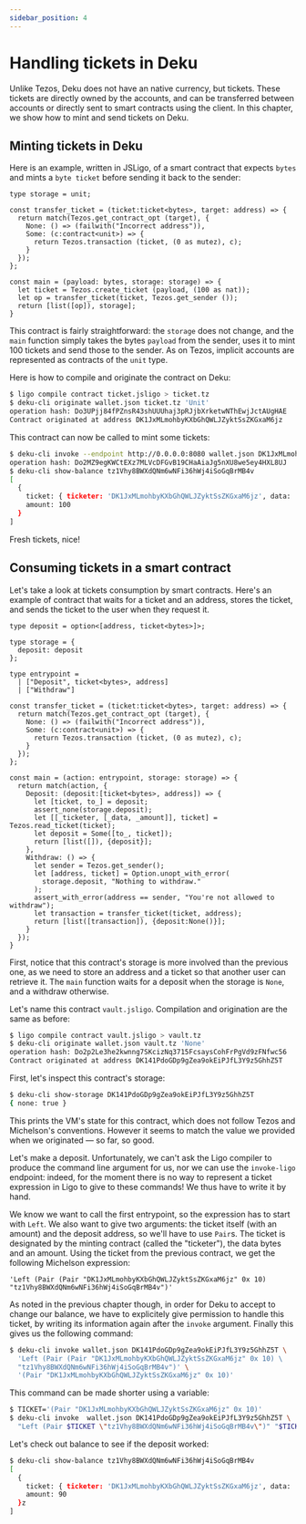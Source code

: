 ```yaml
---
sidebar_position: 4
---
```


# Handling tickets in Deku

Unlike Tezos, Deku does not have an native currency, but tickets. These tickets are directly owned
by the accounts, and can be transferred between accounts or directly sent to smart contracts using
the client. In this chapter, we show how to mint and send tickets on Deku.

## Minting tickets in Deku

Here is an example, written in JSLigo, of a smart contract that expects `bytes` and mints a `byte
ticket` before sending it back to the sender:

```jsligo
type storage = unit;

const transfer_ticket = (ticket:ticket<bytes>, target: address) => {
  return match(Tezos.get_contract_opt (target), {
    None: () => (failwith("Incorrect address")),
    Some: (c:contract<unit>) => {
      return Tezos.transaction (ticket, (0 as mutez), c);
    }
  });
};

const main = (payload: bytes, storage: storage) => {
  let ticket = Tezos.create_ticket (payload, (100 as nat));
  let op = transfer_ticket(ticket, Tezos.get_sender ());
  return [list([op]), storage];
}
```

This contract is fairly straightforward: the `storage` does not change, and the `main` function simply takes the bytes `payload` from the sender, uses it to mint 100 tickets and send those to the sender. As on Tezos, implicit accounts are represented as contracts of the `unit` type.

Here is how to compile and originate the contract on Deku:

```bash
$ ligo compile contract ticket.jsligo > ticket.tz
$ deku-cli originate wallet.json ticket.tz 'Unit'
operation hash: Do3UPjj84fPZnsR43shUUUhaj3pRJjbXrketwNThEwjJctAUgHAE
Contract originated at address DK1JxMLmohbyKXbGhQWLJZyktSsZKGxaM6jz
```

This contract can now be called to mint some tickets:

```bash
$ deku-cli invoke --endpoint http://0.0.0.0:8080 wallet.json DK1JxMLmohbyKXbGhQWLJZyktSsZKGxaM6jz '0x'
operation hash: Do2MZ9egKWCtEXz7MLVcDFGvB19CHaAiaJg5nXU8we5ey4HXL8UJ
$ deku-cli show-balance tz1Vhy8BWXdQNm6wNFi36hWj4iSoGqBrMB4v
[
  {
    ticket: { ticketer: 'DK1JxMLmohbyKXbGhQWLJZyktSsZKGxaM6jz', data: '' },
    amount: 100
  }
]
```

Fresh tickets, nice!

## Consuming tickets in a smart contract

Let's take a look at tickets consumption by smart contracts. Here's an example of contract that
waits
for a ticket and an address, stores the ticket, and sends the ticket to the user when they request
it.

```jsligo
type deposit = option<[address, ticket<bytes>]>;

type storage = {
  deposit: deposit
};

type entrypoint =
  | ["Deposit", ticket<bytes>, address]
  | ["Withdraw"]

const transfer_ticket = (ticket:ticket<bytes>, target: address) => {
  return match(Tezos.get_contract_opt (target), {
    None: () => (failwith("Incorrect address")),
    Some: (c:contract<unit>) => {
      return Tezos.transaction (ticket, (0 as mutez), c);
    }
  });
};

const main = (action: entrypoint, storage: storage) => {
  return match(action, {
    Deposit: (deposit:[ticket<bytes>, address]) => {
      let [ticket, to_] = deposit;
      assert_none(storage.deposit);
      let [[_ticketer, [_data, _amount]], ticket] = Tezos.read_ticket(ticket);
      let deposit = Some([to_, ticket]);
      return [list([]), {deposit}];
    },
    Withdraw: () => {
      let sender = Tezos.get_sender();
      let [address, ticket] = Option.unopt_with_error(
        storage.deposit, "Nothing to withdraw."
      );
      assert_with_error(address == sender, "You're not allowed to withdraw");
      let transaction = transfer_ticket(ticket, address);
      return [list([transaction]), {deposit:None()}];
    }
  });
}
```
First, notice that this contract's storage is more involved than the previous one, as we need to
store an address and a ticket so that another user can retrieve it. The `main` function waits for a
deposit when the storage is `None`, and a withdraw otherwise.

Let's name this contract `vault.jsligo`. Compilation and origination are the same as before:

```bash
$ ligo compile contract vault.jsligo > vault.tz
$ deku-cli originate wallet.json vault.tz 'None'
operation hash: Do2p2Le3he2kwnng7SKcizNq3715FcsaysCohFrPgVd9zFNfwc56
Contract originated at address DK141PdoGDp9gZea9okEiPJfL3Y9z5GhhZ5T
```

First, let's inspect this contract's storage:

```bash
$ deku-cli show-storage DK141PdoGDp9gZea9okEiPJfL3Y9z5GhhZ5T
{ none: true }
```

This prints the VM's state for this contract, which does not follow Tezos and Michelson's
conventions. However it seems to match the value we provided when we originated — so far, so good.

Let's make a deposit. Unfortunately, we can't ask the Ligo compiler to produce the command line
argument for us, nor we can use the `invoke-ligo` endpoint: indeed, for the moment there is no way
to represent a ticket expression in Ligo to give to these commands! We thus have to write it by
hand.

We know we want to call the first entrypoint, so the expression has to start with `Left`. We also
want to give two arguments: the ticket itself (with an amount) and the deposit address, so we'll
have to use `Pair`s. The ticket is designated by the minting contract (called the "ticketer"), the
data bytes and an amount. Using the ticket from the previous contract, we get the following
Michelson expression:

```
'Left (Pair (Pair "DK1JxMLmohbyKXbGhQWLJZyktSsZKGxaM6jz" 0x 10) "tz1Vhy8BWXdQNm6wNFi36hWj4iSoGqBrMB4v")'
```

As noted in the previous chapter though, in order for Deku to accept to change our balance, we have
to explicitely give permission to handle this ticket, by writing its information again after the
`invoke` argument. Finally this gives us the following command:

```bash
$ deku-cli invoke wallet.json DK141PdoGDp9gZea9okEiPJfL3Y9z5GhhZ5T \
  'Left (Pair (Pair "DK1JxMLmohbyKXbGhQWLJZyktSsZKGxaM6jz" 0x 10) \
  "tz1Vhy8BWXdQNm6wNFi36hWj4iSoGqBrMB4v")' \
  '(Pair "DK1JxMLmohbyKXbGhQWLJZyktSsZKGxaM6jz" 0x 10)'
```

This command can be made shorter using a variable:

```bash
$ TICKET='(Pair "DK1JxMLmohbyKXbGhQWLJZyktSsZKGxaM6jz" 0x 10)'
$ deku-cli invoke  wallet.json DK141PdoGDp9gZea9okEiPJfL3Y9z5GhhZ5T \
  "Left (Pair $TICKET \"tz1Vhy8BWXdQNm6wNFi36hWj4iSoGqBrMB4v\")" "$TICKET"
```

Let's check out balance to see if the deposit worked:

```bash
$ deku-cli show-balance tz1Vhy8BWXdQNm6wNFi36hWj4iSoGqBrMB4v
[
  {
    ticket: { ticketer: 'DK1JxMLmohbyKXbGhQWLJZyktSsZKGxaM6jz', data: '' },
    amount: 90
  }z
]
```
